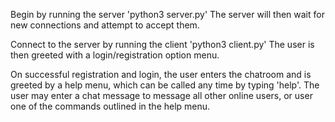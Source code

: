 Begin by running the server 'python3 server.py'
The server will then wait for new connections and attempt to accept them.

Connect to the server by running the client 'python3 client.py'
The user is then greeted with a login/registration option menu.

On successful registration and login, the user enters the chatroom and is greeted by a help menu, which can be called any time by typing 'help'.
The user may enter a chat message to message all other online users, or user one of the commands outlined in the help menu.
